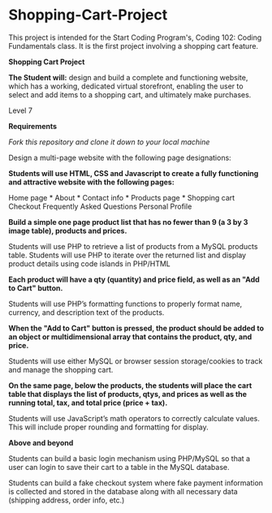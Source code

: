 # Shopping-Cart-Project
This project is intended for the Start Coding Program's, Coding 102: Coding Fundamentals class. It is the first project involving a shopping cart feature. 


**Shopping Cart Project**


**The Student will:** design and build a complete and functioning website, which has a working, dedicated virtual storefront, enabling the user to select and add items to a shopping cart, and ultimately make purchases. 

Level 7

**Requirements**

*Fork this repository and clone it down to your local machine*

Design a multi-page website with the following page designations:

**Students will use HTML, CSS and Javascript to create a fully functioning and attractive website with the following pages:**

Home page *
About *
Contact info *
Products page *
Shopping cart 
Checkout
Frequently Asked Questions
Personal Profile

**Build a simple one page product list that has no fewer than 9 (a 3 by 3 image table), products and prices.**

Students will use PHP to retrieve a list of products from a MySQL products table.
Students will use PHP to iterate over the returned list and display product details using code islands in PHP/HTML

**Each product will have a qty (quantity) and price field, as well as an "Add to Cart" button.**

Students will use PHP’s formatting functions to properly format name, currency, and description text of the products.

**When the "Add to Cart" button is pressed, the product should be added to an object or multidimensional array that contains the product, qty, and price.**

Students will use either MySQL or browser session storage/cookies to track and manage the shopping cart.

**On the same page, below the products, the students will place the cart table that displays the list of products, qtys, and prices as well as the running total, tax, and total price (price + tax).**

Students will use JavaScript’s math operators to correctly calculate values. This will include proper rounding and formatting for display.

**Above and beyond**

Students can build a basic login mechanism using PHP/MySQL so that a user can login to save their cart to a table in the MySQL database.

Students can build a fake checkout system where fake payment information is collected and stored in the database along with all necessary data (shipping address, order info, etc.)

